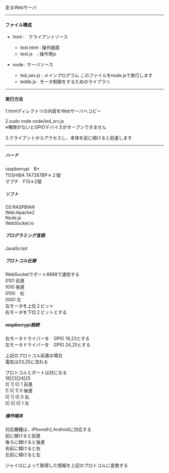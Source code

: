 走るWebサーバ  

---
#### ファイル構成 ####
* html :　クライアントソース  
  * test.html  : 操作画面  
  * test.js　: 操作用js   


* node : サーバソース   
  * led_sev.js : メインプログラム このファイルをnode.jsで実行します 
  * ledlib.js  : モータ制御をするためのライブラリ 

---
#### 実行方法 ####
1.htmlディレクトリの内容をWebサーバへコピー  

2.sudo node node/led_srv.js  
  ※権限がないとGPIOデバイスがオープンできません  

3.クライアントからアクセスし、本体を前に傾けると前進します

---
  
##### ハード #####

raspberrypi　B+  
TOSHIBA TA7267BP＊２個  
マブチ　F13＊2個  

##### ソフト #####

OS:RASPBIAN  
Web:Apache2  
Node.js  
WebSocket.io  

##### プログラミング言語 #####

JavaScript  

##### プロトコル仕様 #####
WebSocketでポート8888で通信する  
0101 前進  
1010  後進  
0100　右  
0001  左  
左モータを上位２ビット  
右モータを下位２ビットとする  

##### raspberrypi接続 #####
右モータドライバーを　GPIO 18,23とする  
左モータドライバーを　GPIO 24,25とする  

上記のプロトコル前進の場合  
電気は23,25に流れる  

プロトコルとポートは対になる  
18|23|24|25  
0| 1| 0| 1 前進  
1| 0| 1| 0 後進  
0| 1| 0| 0 右  
0| 0| 0| 1 左  

##### 操作端末 #####

対応機種は、iPhone6とAndroidに対応する  
前に傾けると前進  
後ろに傾けると後進  
右前に傾けると右  
左前に傾けると左  

ジャイロによって取得した情報を上記のプロトコルに変換する
